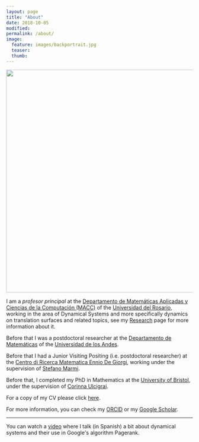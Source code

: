 ```yaml
---
layout: page
title: "About"
date: 2018-10-05
modified:
permalink: /about/
image:
  feature: images/backportrait.jpg
  teaser:
  thumb:
---
```

<img style="float: left; height:600px; margin-right:30px; margin-bottom:15px;" src="../images/backportrait.jpg">

I am a _profesor principal_ at the [Departamento de Matemáticas Aplicadas y Ciencias de la Computación (MACC)](https://www.urosario.edu.co/Departamento-Macc/Inicio/) of the [Universidad del Rosario](https://www.urosario.edu.co/), working in the area of Dynamical Systems and more specifically dynamics on translation surfaces and related topics, see my [Research](/research/) page for more information about it.

Before that I was a postdoctoral researcher at the [Departamento de Matemáticas](https://matematicas.uniandes.edu.co/) of the [Universidad de los Andes](https://uniandes.edu.co/).

Before that I had a Junior Visiting Positing (i.e. postdoctoral researcher) at the [Centro di Ricerca Matematica Ennio De Giorgi](http://crm.sns.it/), working under the supervision of [Stefano Marmi](http://homepage.sns.it/marmi/).

Before that, I completed my PhD in Mathematics at the [University of Bristol](http://www.bristol.ac.uk/maths/), under the supervision of [Corinna Ulcigrai](http://user.math.uzh.ch/ulcigrai/).

For a copy of my CV please click [here](/files/cv.pdf).

For more information, you can check my [ORCID](http://orcid.org/0000-0003-3531-6323) or my [Google Scholar](https://scholar.google.com/citations?user=_0hdDg4AAAAJ).

***

You can watch a [video](https://www.youtube.com/watch?v=50-W7g0DjSA) where I talk (in Spanish) a bit about dynamical systems and their use in Google's algorithm Pagerank.

